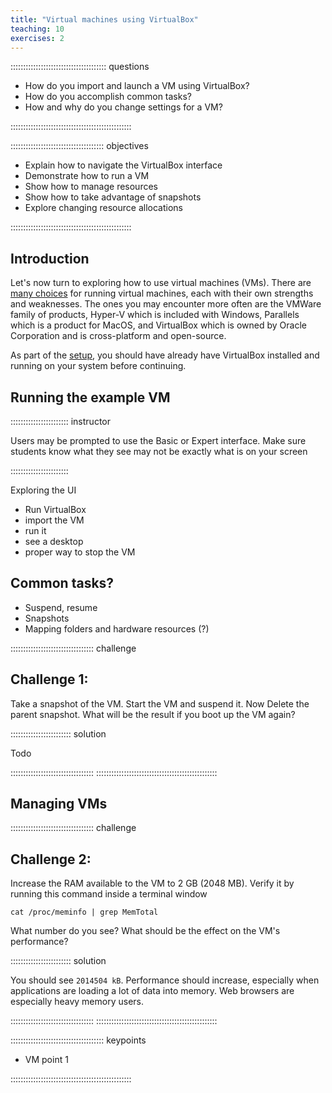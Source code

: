 ```yaml
---
title: "Virtual machines using VirtualBox"
teaching: 10
exercises: 2
---
```


:::::::::::::::::::::::::::::::::::::: questions 

- How do you import and launch a VM using VirtualBox?
- How do you accomplish common tasks?
- How and why do you change settings for a VM?

::::::::::::::::::::::::::::::::::::::::::::::::

::::::::::::::::::::::::::::::::::::: objectives

- Explain how to navigate the VirtualBox interface
- Demonstrate how to run a VM
- Show how to manage resources
- Show how to take advantage of snapshots
- Explore changing resource allocations

::::::::::::::::::::::::::::::::::::::::::::::::

## Introduction

Let's now turn to exploring how to use virtual machines (VMs). There are [many choices](https://en.wikipedia.org/wiki/Comparison_of_platform_virtualization_software) for running virtual machines, each with their own strengths and weaknesses. The ones you may encounter more often are the VMWare family of products, Hyper-V which is included with Windows, Parallels which is a product for MacOS, and VirtualBox which is owned by Oracle Corporation and is cross-platform and open-source.

As part of the [setup](index.html), you should have already have VirtualBox installed and running on your system before continuing.

## Running the example VM

::::::::::::::::::::::: instructor

Users may be prompted to use the Basic or Expert interface. Make sure students know what they see may not be exactly what is on your screen

::::::::::::::::::::::: 

Exploring the UI
- Run VirtualBox
- import the VM
- run it
- see a desktop
- proper way to stop the VM

## Common tasks?
- Suspend, resume
- Snapshots
- Mapping folders and hardware resources (?)

::::::::::::::::::::::::::::::::: challenge
## Challenge 1: 

Take a snapshot of the VM. Start the VM and suspend it. Now Delete the parent snapshot. What will be the result if you boot up the VM again?


:::::::::::::::::::::::: solution 

Todo

:::::::::::::::::::::::::::::::::
::::::::::::::::::::::::::::::::::::::::::::::::


## Managing VMs

::::::::::::::::::::::::::::::::: challenge
## Challenge 2: 

Increase the RAM available to the VM to 2 GB (2048 MB). Verify it by running this command inside a terminal window
```
cat /proc/meminfo | grep MemTotal
```
What number do you see? What should be the effect on the VM's performance?


:::::::::::::::::::::::: solution 

You should see `2014504 kB`. Performance should increase, especially when applications are loading a lot of data into memory. Web browsers are especially heavy memory users.

:::::::::::::::::::::::::::::::::
::::::::::::::::::::::::::::::::::::::::::::::::

::::::::::::::::::::::::::::::::::::: keypoints 

- VM point 1

::::::::::::::::::::::::::::::::::::::::::::::::

